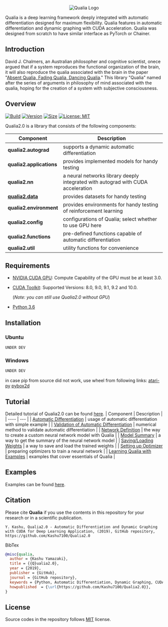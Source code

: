 <p align="center">
  <img src="https://kashu.ml/wp-content/uploads/2018/08/qualia-1-700x379.png?raw=true" alt="Qualia Logo"/>
</p>

Qualia is a deep learning framework deeply integrated with automatic differentiation designed for maximum flexibility. Qualia features in automatic differentiation and dynamic graphing with CUDA acceleration. Qualia was designed from scratch to have similar interface as PyTorch or Chainer.

## Introduction
David J. Chalmers, an Australian philosopher and cognitive scientist, onece argued that if a system reproduces the functional organization of the brain, it will also reproduce the qualia associated with the brain in the paper "[Absent Qualia, Fading Qualia, Dancing Qualia](http://consc.net/papers/qualia.html)." This library "Qualia" named after the series of arguments in philosophy of mind associated with the qualia, hoping for the creation of a system with subjective consciousness. 

## Overview

[![Build](https://img.shields.io/badge/build-passing-success.svg)](https://github.com/Kashu7100/Qualia2.0/)
[![Version](https://img.shields.io/badge/package-v0.0.1-informational.svg)](https://github.com/Kashu7100/Qualia2.0/)
[![Size](https://img.shields.io/github/repo-size/Kashu7100/Qualia2.0.svg)](https://github.com/Kashu7100/Qualia2.0/)
[![License: MIT](https://img.shields.io/github/license/Kashu7100/Qualia2.0.svg)](/LICENSE)

Qualia2.0 is a library that consists of the following components:

| Component | Description |
| ---- | --- |
| **qualia2.autograd** | supports a dynamic automatic differentiation |
| **qualia2.applications** | provides implemented models for handy testing |
| **qualia2.nn** | a neural networks library deeply integrated with autograd with CUDA acceleration |
| [**qualia2.data**](/qualia2/data) | provides datasets for handy testing |
| **qualia2.environment** | provides environments for handy testing of reinforcement learning |
| **qualia2.config** | configurations of Qualia; select whether to use GPU here |
| **qualia2.functions** | pre-defined functions capable of automatic differentiation |
| **qualia2.util** | utility functions for convenience |

## Requirements

* [NVIDIA CUDA GPU](https://developer.nvidia.com/cuda-gpus): Compute Capability of the GPU must be at least 3.0.
* [CUDA Toolkit](https://developer.nvidia.com/cuda-zone): Supported Versions: 8.0, 9.0, 9.1, 9.2 and 10.0.

    (*Note: you can still use Qualia2.0 without GPU*)

* [Python 3.6](https://www.python.org/)

## Installation
### Ubuntu

```bash
UNDER DEV
```
### Windows

```bash
UNDER DEV
```

in case pip from source did not work, use wheel from following links:
[ atari-py](https://github.com/Kojoley/atari-py/releases)
[ pybox2d](https://www.lfd.uci.edu/~gohlke/pythonlibs/#pybox2d)

## Tutorial
Detailed tutorial of Qualia2.0 can be found [here](/tutorial).
| Component | Description |
| ---- | --- |
| [Automatic Differentiation](/tutorial/#automatic_differentiation) | usage of automatic differentiation with simple example |
| [Validation of Automatic Differentiation](/tutorial/#valid_automatic_differentiation) | numerical method to validate automatic differentiation |
| [Network Definition](/tutorial/#network_definition) | the way to create a custom neural network model with Qualia |
| [Model Summary](/tutorial/#model_summary) | a way to get the summary of the neural network model |
| [Saving/Loading Weights](/tutorial/#save_load) | a way to save and load the trained weights |
| [Setting up Optimizer](/tutorial/#optim_setup) | preparing optimizers to train a neural network |
| [Learning Qualia with Examples](/tutorial/#ex) | examples that cover essentials of Qualia |

## Examples
Examples can be found [here](/examples).

## Citation
Please cite **Qualia** if you use the contents in this repository for your research or in a scientific publication.
```
Y. Kashu, Qualia2.0 - Automatic Differentiation and Dynamic Graphing with CUDA for Deep Learning Application, (2019), GitHub repository, https://github.com/Kashu7100/Qualia2.0
```
BibTex
```bibtex
@misc{qualia,
  author = {Kashu Yamazaki},
  title = {{Q}ualia2.0},
  year = {2019},
  publisher = {GitHub},
  journal = {GitHub repository},
  keywords = {Python, Automatic Differentiation, Dynamic Graphing, CUDA, Deep Learning}
  howpublished  = {\url{https://github.com/Kashu7100/Qualia2.0}},
}
```

## License
Source codes in the repository follows [MIT](http://www.opensource.org/licenses/MIT) license.
